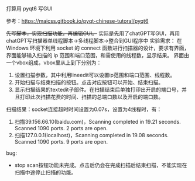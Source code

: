 打算用 pyqt6 写GUI

参考：https://maicss.gitbook.io/pyqt-chinese-tutoral/pyqt6

~~先写脚本，实现扫描功能，再编辑GUI。~~
实际是先用了chatGPT写GUI，再用chatGPT写扫描器单线程脚本->多线程脚本->整合到GUI程序中
实验需求：
在 Windows 环境下利用 socket 的 connect 函数进行扫描器的设计，要求有界面，界面能够输入扫描的 ip 范围和端口范围，和需使用的线程数，显示结果。
界面由一个vbox组成，vbox里从上到下分别为：
1. 设置扫描参数，其中利用lineedit可以设置ip范围和端口范围、线程数。
2. 开始扫描与结束扫描的按钮。点击对应按钮可以开始、结束扫描。
3. 显示扫描结果的textedit子部件。在扫描结束后单独打印出开启的端口号，并且打印此次扫描花费的时间、扫描的总端口数以及开启的端口数。


扫描结果：socket连接超时时间设置为0.07s，设置为4线程时，有：
1. 扫描39.156.66.10(baidu.com)，Scanning completed in 19.21 seconds. Scanned 1090 ports. 2 ports are open.
2. 扫描127.0.0.1(localhost)，Scanning completed in 19.08 seconds. Scanned 1090 ports. 9 ports are open.

bug:
- stop scan按钮功能未完成。点击后仍会在完成扫描后结束扫描，不能实现在扫描中途停止扫描的功能。
